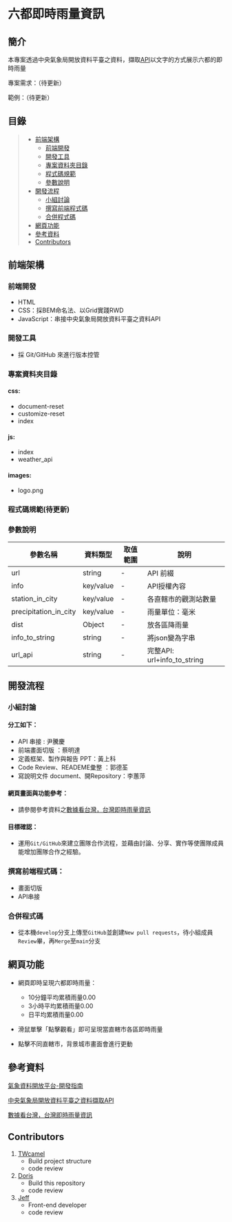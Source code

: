 # 六都即時雨量資訊

## 簡介

本專案透過中央氣象局開放資料平臺之資料，擷取[API](https://opendata.cwb.gov.tw/dist/opendata-swagger.html)以文字的方式展示六都的即時雨量

專案需求：（待更新）

範例：（待更新）

## 目錄

> * [前端架構](#前端架構)
>   * [前端開發](#前端開發)
>   * [開發工具](#開發工具)
>   * [專案資料夾目錄](#專案資料夾目錄)
>   * [程式碼規範](#程式碼規範)
>   * [參數說明](#參數說明)
> * [開發流程](#開發流程)
>   * [小組討論](#小組討論)
>   * [撰寫前端程式碼](#撰寫前端程式碼)
>   * [合併程式碼](#合併程式碼)
> * [網頁功能](#網頁功能)
> * [參考資料](#參考資料)
> * [Contributors](#Contributors)

## 前端架構

### 前端開發

- HTML
- CSS：採BEM命名法、以Grid實踐RWD
- JavaScript：串接中央氣象局開放資料平臺之資料API

### 開發工具
- 採 Git/GitHub 來進行版本控管

### 專案資料夾目錄
#### css:
- document-reset
- customize-reset
- index

#### js:

- index
- weather_api

#### images:
- logo.png

### 程式碼規範(待更新)

### 參數說明
| 參數名稱 | 資料類型 | 取值範圍 |  說明     |
|  ------- | ------- | ------- | ------- |
| url     | string  | -       | API 前綴 |
| info  | key/value  | - | API授權內容 |
| station_in_city  | key/value  | - | 各直轄市的觀測站數量 |
| precipitation_in_city  | key/value  | - | 雨量單位：毫米 |
| dist  | Object  | - | 放各區降雨量 |
| info_to_string  | string  | - | 將json變為字串 |
|url_api|string|-|完整API: url+info_to_string|


## 開發流程
### 小組討論
#### 分工如下：

- API 串接 : 尹騰慶
- 前端畫面切版 ：蔡明達
- 定義框架、製作與報告 PPT：黃上科
- Code Review、READEME彙整 ：郭德荃
- 寫說明文件 document、開Repository：李蕙萍
#### 網頁畫面與功能參考：
- 請參閱參考資料之[數據看台灣，台灣即時雨量資訊](https://www.taiwanstat.com/)
#### 目標確認：
- 運用`Git/GitHub`來建立團隊合作流程，並藉由討論、分享、實作等使團隊成員能增加團隊合作之經驗。
### 撰寫前端程式碼：
- 畫面切版
- API串接
### 合併程式碼
- 從本機`develop`分支上傳至`GitHub`並創建`New pull requests`，待小組成員`Review`畢，再`Merge`至`main`分支
## 網頁功能
- 網頁即時呈現六都即時雨量：

   - 10分鐘平均累積雨量0.00
   - 3小時平均累積雨量0.00
   - 日平均累積雨量0.00

- 滑鼠單擊「點擊觀看」即可呈現當直轄市各區即時雨量

- 點擊不同直轄市，背景城市畫面會進行更動
## 參考資料
[氣象資料開放平台-開發指南](https://opendata.cwb.gov.tw/devManual/insrtuction)

[中央氣象局開放資料平臺之資料擷取API](https://opendata.cwb.gov.tw/dist/opendata-swagger.html)

[數據看台灣，台灣即時雨量資訊](https://www.taiwanstat.com/)


## Contributors

1. [TWcamel](https://github.com/TWcamel)
   - Build project structure
   - code review
2. [Doris](https://github.com/pingdori)
   - Build this repository
   - code review
3. [Jeff](https://github.com/JackTsai890405)
   - Front-end developer
   - code review